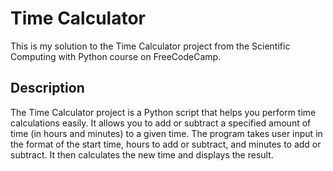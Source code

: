 # Time Calculator

This is my solution to the Time Calculator project from the Scientific Computing with Python course on FreeCodeCamp.

## Description

The Time Calculator project is a Python script that helps you perform time calculations easily. It allows you to add or subtract a specified amount of time (in hours and minutes) to a given time. The program takes user input in the format of the start time, hours to add or subtract, and minutes to add or subtract. It then calculates the new time and displays the result.
